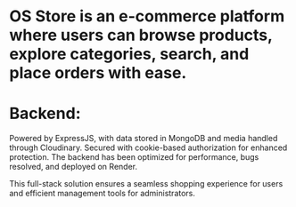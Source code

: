 # OS Store is an e-commerce platform where users can browse products, explore categories, search, and place orders with ease.

# Backend:

Powered by ExpressJS, with data stored in MongoDB and media handled through Cloudinary. Secured with cookie-based authorization for enhanced protection. The backend has been optimized for performance, bugs resolved, and deployed on Render.

This full-stack solution ensures a seamless shopping experience for users and efficient management tools for administrators.
